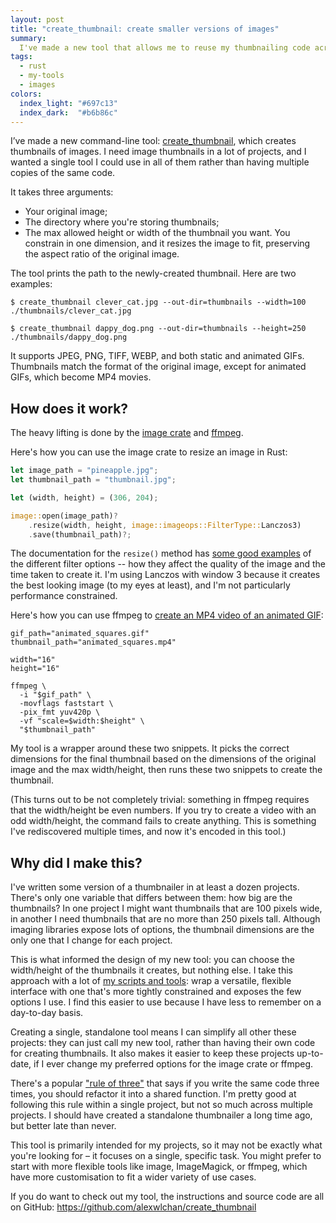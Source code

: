 ```yaml
---
layout: post
title: "create_thumbnail: create smaller versions of images"
summary:
  I've made a new tool that allows me to reuse my thumbnailing code across all my projects.
tags:
  - rust
  - my-tools
  - images
colors:
  index_light: "#697c13"
  index_dark:  "#b6b86c"
---
```

I’ve made a new command-line tool: [create_thumbnail], which creates thumbnails of images.
I need image thumbnails in a lot of projects, and I wanted a single tool I could use in all of them rather than having multiple copies of the same code.

It takes three arguments:

*   Your original image;
*   The directory where you're storing thumbnails;
*   The max allowed height or width of the thumbnail you want.
    You constrain in one dimension, and it resizes the image to fit, preserving the aspect ratio of the original image.

The tool prints the path to the newly-created thumbnail.
Here are two examples:

```console
$ create_thumbnail clever_cat.jpg --out-dir=thumbnails --width=100
./thumbnails/clever_cat.jpg

$ create_thumbnail dappy_dog.png --out-dir=thumbnails --height=250
./thumbnails/dappy_dog.png
```

It supports JPEG, PNG, TIFF, WEBP, and both static and animated GIFs.
Thumbnails match the format of the original image, except for animated GIFs, which become MP4 movies.

## How does it work?

The heavy lifting is done by the [image crate] and [ffmpeg].

Here's how you can use the image crate to resize an image in Rust:

```rust
let image_path = "pineapple.jpg";
let thumbnail_path = "thumbnail.jpg";

let (width, height) = (306, 204);

image::open(image_path)?
    .resize(width, height, image::imageops::FilterType::Lanczos3)
    .save(thumbnail_path)?;
```

The documentation for the `resize()` method has [some good examples][resize] of the different filter options -- how they affect the quality of the image and the time taken to create it.
I'm using Lanczos with window 3 because it creates the best looking image (to my eyes at least), and I'm not particularly performance constrained.

Here's how you can use ffmpeg to [create an MP4 video of an animated GIF](/til/2024/convert-an-animated-gif-to-mp4/):

```shell
gif_path="animated_squares.gif"
thumbnail_path="animated_squares.mp4"

width="16"
height="16"

ffmpeg \
  -i "$gif_path" \
  -movflags faststart \
  -pix_fmt yuv420p \
  -vf "scale=$width:$height" \
  "$thumbnail_path"
```

My tool is a wrapper around these two snippets.
It picks the correct dimensions for the final thumbnail based on the dimensions of the original image and the max width/height, then runs these two snippets to create the thumbnail.

(This turns out to be not completely trivial: something in ffmpeg requires that the width/height be even numbers.
If you try to create a video with an odd width/height, the command fails to create anything.
This is something I've rediscovered multiple times, and now it's encoded in this tool.)

[create_thumbnail]: https://github.com/alexwlchan/create_thumbnail
[image crate]: https://crates.io/crates/image
[ffmpeg]: https://www.ffmpeg.org/
[resize]: https://docs.rs/image/0.25.2/image/imageops/enum.FilterType.html#examples

## Why did I make this?

I've written some version of a thumbnailer in at least a dozen projects.
There's only one variable that differs between them: how big are the thumbnails?
In one project I might want thumbnails that are 100 pixels wide, in another I need thumbnails that are no more than 250 pixels tall.
Although imaging libraries expose lots of options, the thumbnail dimensions are the only one that I change for each project.

This is what informed the design of my new tool: you can choose the width/height of the thumbnails it creates, but nothing else.
I take this approach with a lot of [my scripts and tools](https://github.com/alexwlchan/scripts): wrap a versatile, flexible interface with one that's more tightly constrained and exposes the few options I use.
I find this easier to use because I have less to remember on a day-to-day basis.

Creating a single, standalone tool means I can simplify all other these projects: they can just call my new tool, rather than having their own code for creating thumbnails.
It also makes it easier to keep these projects up-to-date, if I ever change my preferred options for the image crate or ffmpeg.

There's a popular ["rule of three"][three] that says if you write the same code three times, you should refactor it into a shared function.
I'm pretty good at following this rule within a single project, but not so much across multiple projects.
I should have created a standalone thumbnailer a long time ago, but better late than never.

This tool is primarily intended for my projects, so it may not be exactly what you're looking for – it focuses on a single, specific task.
You might prefer to start with more flexible tools like image, ImageMagick, or ffmpeg, which have more customisation to fit a wider variety of use cases.

If you do want to check out my tool, the instructions and source code are all on GitHub: <https://github.com/alexwlchan/create_thumbnail>

[three]: https://en.wikipedia.org/wiki/Rule_of_three_(computer_programming)
